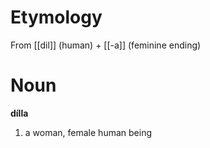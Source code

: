 # Etymology
From [[dil]] (human) + [[-a]] (feminine ending)
# Noun
**dílla**
1. a woman, female human being